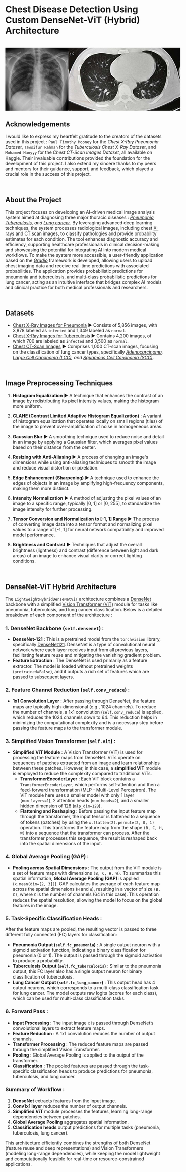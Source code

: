 # Chest Disease Detection Using Custom DenseNet-ViT (Hybrid) Architecture

<br>
<div style="display: flex; justify-content: space-between;">
  <img src="https://github.com/SoubhikSinha/Chest-Disease-Detection-Using-Custom-DenseNet-ViT-Architecture/blob/main/Deploy-Test%20Images/4ceeb362df213ccf2c0b4d6388bba1_gallery.jpg" style="height: 200px; width: auto;">
  <img src="https://github.com/SoubhikSinha/Chest-Disease-Detection-Using-Custom-DenseNet-ViT-Architecture/blob/main/Deploy-Test%20Images/642x361_SLIDE_4_What_Does_Lung_Cancer_Look_Like.jpg?raw=true" style="height: 200px; width: auto;">
</div>


Acknowledgements
---
I would like to express my heartfelt gratitude to the creators of the datasets used in this project : `Paul Timothy Mooney` for the *Chest X-Ray Pneumonia Dataset*, `Tawsifur Rahman` for the *Tuberculosis Chest X-Ray Dataset*, and `Mohamed Hanyyy` for the *Chest CT-Scan Images Dataset*, all available on Kaggle. Their invaluable contributions provided the foundation for the development of this project. I also extend my sincere thanks to my peers and mentors for their guidance, support, and feedback, which played a crucial role in the success of this project.

<br>

About the Project
---
This project focuses on developing an AI-driven medical image analysis system aimed at diagnosing three major thoracic diseases : *[Pneumonia](https://medlineplus.gov/pneumonia.html), [Tuberculosis](https://www.who.int/news-room/fact-sheets/detail/tuberculosis#:~:text=Tuberculosis%20(TB)%20is%20an%20infectious,been%20infected%20with%20TB%20bacteria.), and [Lung cancer](https://medlineplus.gov/lungcancer.html#:~:text=Lung%20cancer%20is%20cancer%20that,differently%20and%20are%20treated%20differently.)*. By leveraging advanced deep learning techniques, the system processes radiological images, including chest [X-rays](https://www.nibib.nih.gov/science-education/science-topics/x-rays#:~:text=X%2Drays%20are%20a%20form,and%20structures%20inside%20the%20body.) and [CT scan](https://my.clevelandclinic.org/health/diagnostics/4808-ct-computed-tomography-scan) images, to classify pathologies and provide probability estimates for each condition. The tool enhances diagnostic accuracy and efficiency, supporting healthcare professionals in clinical decision-making and showcasing the potential for integrating AI into modern medical workflows. To make the system more accessible, a user-friendly application based on the *[Gradio](https://www.gradio.app/)* framework is developed, allowing users to upload chest imaging data and receive real-time predictions with associated probabilities. The application provides probabilistic predictions for pneumonia and tuberculosis, and multi-class probabilistic predictions for lung cancer, acting as an intuitive interface that bridges complex AI models and clinical practice for both medical professionals and researchers.

<br>

Datasets
---

 - [Chest X-Ray Images for Pneumonia](https://www.kaggle.com/datasets/paultimothymooney/chest-xray-pneumonia) ▶️ Consists of 5,856 images, with 3,878 labeled as `infected` and 1,349 labeled as `normal`.
 - [Chest X-Ray Images for Tuberculosis](https://www.kaggle.com/datasets/tawsifurrahman/tuberculosis-tb-chest-xray-dataset) ▶️ Contains 4,200 images, of which 700 are labeled as `infected` and 3,500 as `normal`.
- [Chest CT-Scan Images](https://www.kaggle.com/datasets/mohamedhanyyy/chest-ctscan-images) ▶️ Comprises 1,000 CT-scan images, focusing on the classification of lung cancer types, specifically *[Adenocarcinoma](https://my.clevelandclinic.org/health/diseases/21652-adenocarcinoma-cancers), [Large Cell Carcinoma (LCC)](https://lcfamerica.org/about-lung-cancer/diagnosis/types/large-cell-carcinomas/), and [Squamous Cell Carcinoma (SCC)](https://www.skincancer.org/skin-cancer-information/squamous-cell-carcinoma/)*. 

<br>

Image Preprocessing Techniques
---
1.  **Histogram Equalization** ▶️ A technique that enhances the contrast of an image by redistributing its pixel intensity values, making the histogram more uniform.
    
2.  **CLAHE (Contrast Limited Adaptive Histogram Equalization)** : A variant of histogram equalization that operates locally on small regions (tiles) of the image to prevent over-amplification of noise in homogeneous areas.
    
3.  **Gaussian Blur** ▶️ A smoothing technique used to reduce noise and detail in an image by applying a Gaussian filter, which averages pixel values based on their distance from the center.
    
4.  **Resizing with Anti-Aliasing** ▶️ A process of changing an image's dimensions while using anti-aliasing techniques to smooth the image and reduce visual distortion or pixelation.
    
5.  **Edge Enhancement (Sharpening)** ▶️ A technique used to enhance the edges of objects in an image by amplifying high-frequency components, making them more distinct.
    
6.  **Intensity Normalization** ▶️ A method of adjusting the pixel values of an image to a specific range, typically [0, 1] or [0, 255], to standardize the image intensity for further processing.
    
7.  **Tensor Conversion and Normalization to [-1, 1] Range** ▶️ The process of converting image data into a tensor format and normalizing pixel values to a range of [-1, 1] for neural network compatibility and improved model performance.
    
8.  **Brightness and Contrast** ▶️ Techniques that adjust the overall brightness (lightness) and contrast (difference between light and dark areas) of an image to enhance visual clarity or correct lighting conditions.

<br>

DenseNet-ViT Hybrid Architecture
---
The `LightweightHybridDenseNetViT` architecture combines a [DenseNet](https://arxiv.org/abs/1608.06993) backbone with a simplified [Vision Transformer (ViT)](https://arxiv.org/abs/2010.11929) module for tasks like pneumonia, tuberculosis, and lung cancer classification. Below is a detailed breakdown of each component of the architecture :

### 1. **DenseNet Backbone (`self.densenet`)** :

-   **DenseNet-121** : This is a pretrained model from the `torchvision` library, specifically [DenseNet121](https://pytorch.org/vision/main/models/generated/torchvision.models.densenet121.html). DenseNet is a type of convolutional neural network where each layer receives input from all previous layers, facilitating feature reuse and mitigating the vanishing gradient problem.
-   **Feature Extraction** : The DenseNet is used primarily as a feature extractor. The model is loaded without pretrained weights (`pretrained=False`), and it outputs a rich set of features which are passed to subsequent layers.

### 2. **Feature Channel Reduction (`self.conv_reduce`)** :

-   **1x1 Convolution Layer** : After passing through DenseNet, the feature maps are typically high-dimensional (e.g., 1024 channels). To reduce the number of channels, a 1x1 convolution (`self.conv_reduce`) is applied, which reduces the 1024 channels down to 64. This reduction helps in minimizing the computational complexity and is a necessary step before passing the feature maps to the transformer module.

### 3. **Simplified Vision Transformer (`self.vit`)** :

-   **Simplified ViT Module** : A Vision Transformer (ViT) is used for processing the feature maps from DenseNet. ViTs operate on sequences of patches extracted from an image and learn relationships between these patches. However, in this case, a **simplified ViT** module is employed to reduce the complexity compared to traditional ViTs.
    -   **TransformerEncoderLayer** : Each ViT block contains a `TransformerEncoderLayer`, which performs self-attention and then a feed-forward transformation (MLP - Multi-Level Perceptron). The ViT module here uses a smaller model with only 1 layer (`num_layers=1`), 2 attention heads (`num_heads=2`), and a smaller hidden dimension of 128 (`mlp_dim=128`).
    -   **Flattening and Reshaping** : Before passing the input feature map through the transformer, the input tensor is flattened to a sequence of tokens (patches) by using the `x.flatten(2).permute(2, 0, 1)` operation. This transforms the feature map from the shape `(B, C, H, W)` into a sequence that the transformer can process. After the transformer processes this sequence, the result is reshaped back into the spatial dimensions of the input.

### 4. **Global Average Pooling (GAP)** :

-   **Pooling across Spatial Dimensions** : The output from the ViT module is a set of feature maps with dimensions `(B, C, H, W)`. To summarize this spatial information, **Global Average Pooling (GAP)** is applied (`x.mean(dim=[2, 3])`). GAP calculates the average of each feature map across the spatial dimensions (`H` and `W`), resulting in a vector of size `(B, C)`, where `C` is the number of channels (64 in this case). This operation reduces the spatial resolution, allowing the model to focus on the global features in the image.

### 5. **Task-Specific Classification Heads** :

After the feature maps are pooled, the resulting vector is passed to three different fully connected (FC) layers for classification:

-   **Pneumonia Output (`self.fc_pneumonia`)** : A single output neuron with a sigmoid activation function, indicating a binary classification for pneumonia (0 or 1). The output is passed through the sigmoid activation to produce a probability.
-   **Tuberculosis Output (`self.fc_tuberculosis`)** : Similar to the pneumonia output, this FC layer also has a single output neuron for binary classification of tuberculosis.
-   **Lung Cancer Output (`self.fc_lung_cancer`)** : This output head has 4 output neurons, which corresponds to a multi-class classification task for lung cancer. The model outputs raw logits (scores for each class), which can be used for multi-class classification tasks.

### 6. **Forward Pass** :

-   **Input Processing** : The input image `x` is passed through DenseNet’s convolutional layers to extract feature maps.
-   **Feature Reduction** : A 1x1 convolution reduces the number of output channels.
-   **Transformer Processing** : The reduced feature maps are passed through the simplified Vision Transformer.
-   **Pooling** : Global Average Pooling is applied to the output of the transformer.
-   **Classification** : The pooled features are passed through the task-specific classification heads to produce predictions for pneumonia, tuberculosis, and lung cancer.

### Summary of Workflow :

1.  **DenseNet** extracts features from the input image.
2.  **Conv1x1 layer** reduces the number of output channels.
3.  **Simplified ViT** module processes the features, learning long-range dependencies between patches.
4.  **Global Average Pooling** aggregates spatial information.
5.  **Classification heads** output predictions for multiple tasks (pneumonia, tuberculosis, lung cancer).

This architecture efficiently combines the strengths of both DenseNet (feature reuse and deep representations) and Vision Transformers (modeling long-range dependencies), while keeping the model lightweight and computationally feasible for real-time or resource-constrained applications.
